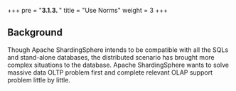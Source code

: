 +++
pre = "<b>3.1.3. </b>"
title = "Use Norms"
weight = 3
+++

## Background

Though Apache ShardingSphere intends to be compatible with all the SQLs and stand-alone databases, the distributed scenario has brought more complex situations to the database. 
Apache ShardingSphere wants to solve massive data OLTP problem first and complete relevant OLAP support problem little by little.
